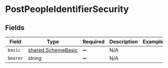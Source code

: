 # PostPeopleIdentifierSecurity


## Fields

| Field                                                    | Type                                                     | Required                                                 | Description                                              | Example                                                  |
| -------------------------------------------------------- | -------------------------------------------------------- | -------------------------------------------------------- | -------------------------------------------------------- | -------------------------------------------------------- |
| `basic`                                                  | [shared.SchemeBasic](../../models/shared/schemebasic.md) | :heavy_minus_sign:                                       | N/A                                                      |                                                          |
| `bearer`                                                 | *string*                                                 | :heavy_minus_sign:                                       | N/A                                                      |                                                          |